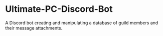 # Ultimate-PC-Discord-Bot
A Discord bot creating and manipulating a database of guild members and their message attachments.
